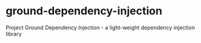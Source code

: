 # ground-dependency-injection
Project Ground Dependency Injection - a light-weight dependency injection library
